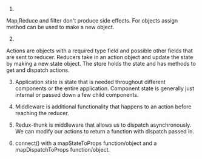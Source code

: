 1. 
Map,Reduce and filter don't produce side effects. For objects assign method can be used to make a new object.

2.  
Actions are objects with a required type field and possible other fields that are sent to reducer.
Reducers take in an action object and update the state by making a new state object.
The store holds the state and has methods to get and dispatch actions.

3. Application state is state that is needed throughout different components or the entire application. Component state is generally just internal or passed down a few child components.

4. Middleware is additional functionality that happens to an action before reaching the reducer.

5. Redux-thunk is middleware that allows us to dispatch asynchronously. We can modify our actions to return a function with dispatch passed in.

6. connect() with a mapStateToProps function/object and a mapDispatchToProps function/object.